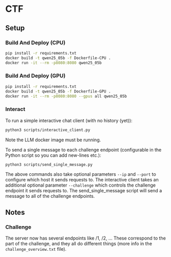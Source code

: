 # CTF

## Setup

### Build And Deploy (CPU)

```bash
pip install -r requirements.txt
docker build -t qwen25_05b -f Dockerfile-CPU .
docker run -it --rm -p8080:8080 qwen25_05b
```

### Build And Deploy (GPU)

```bash
pip install -r requirements.txt
docker build -t qwen25_05b -f Dockerfile-GPU .
docker run -it --rm -p8080:8080 --gpus all qwen25_05b
```

### Interact

To run a simple interactive chat client (with no history (yet)):
```bash
python3 scripts/interactive_client.py
```
Note the LLM docker image must be running.

To send a single message to each challenge endpoint (configurable in the Python script so you can add new-lines etc.):
```bash
python3 scripts/send_single_message.py
```

The above commands also take optional parameters `--ip` and `--port` to configure which host it sends requests to. The interactive client takes an additional optional parameter `--challenge` which controls the challenge endpoint it sends requests to. The send_single_message script will send a message to all of the challenge endpoints.

## Notes

### Challenge
The server now has several endpoints like /1, /2, ...
These correspond to the part of the challenge, and they all do different things (more info in the `challenge_overview.txt` file).
